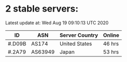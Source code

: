 # 2 stable servers:

Latest update at: Wed Aug 19 09:10:13 UTC 2020

| ID | ASN | Server Country | Online |
| -- | --- | -------------- | ------ |
| #.D09B | AS174 | United States | 46 hrs |
| #.2A79 | AS63949 | Japan | 53 hrs |

